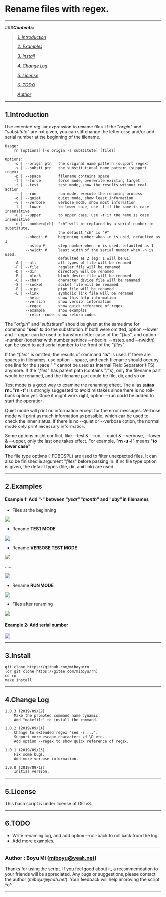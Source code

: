 # Rename files with regex.

************
###***Contents:***
> *[1. Introduction](#1.Introduction)* 
> 
> *[2. Examples](#2.Examples)*
> 
> *[3. Install](#3.Install)*
> 
> *[4. Change Log](#4.Change)*
> 
> *[5. License](#5.License)*
> 
> *[6. TODO](#6.TODO)*
> 
> *[Author](#Author)*

---------------
## 1.Introduction

Use extented regular expression to rename files. If the "*origin*" and "*substitute*" are not given, you can still change the letter case and/or add serial number at the beginning of the filename.

    Usage:
        rn [options] [-o origin -s substitute] [files]

    Options:
        -o | --origin ptn   the original name pattern (support regex)
        -s | --substi ptn   the substitutional name pattern (support regex)
        -p | --space        filename contains space
        -f | --force        force mode, overwrite existing target
        -t | --test         test mode, show the results without real action 
        -r | --run          run mode, execute the renaming process
        -q | --quiet        quiet mode, show least information
        -v | --verbose      verbose mode, show most information
        -l | --lower        to lower case, use -f if the name is case insensitive
        -u | --upper        to upper case, use -f if the name is case insensitive
        -n | --number=[ch]  "ch" will be replaced by a serial number in substitute,
                            the default "ch" is "#"
             --nbegin #     beginning number when -n is used, defaulted as 1
             --nstep #      step number when -n is used, defaulted as 1 
             --nwidth #     least width of the serial number when -n is used,
                            defaulted as 2 (eg: 1 will be 01)
        -A | --all          all types of file will be renamed
        -F | --file         regular file will be renamed
        -D | --dir          directory will be renamed
        -B | --block        block device file will be renamed
        -C | --char         character device file will be renamed
        -S | --socket       socket file will be renamed
        -P | --pipe         pipe file will be renamed
        -L | --link         symbolic link file will be renamed
             --help         show this help information
             --version      show version information
             --regex        show quick reference of regex
             --example      show examples
             --return-code  show return codes

The "*origin*" and "*substitute*" should be given at the same time for command "**sed**" to do the substitution. If both were omitted, option --lower and --upper can be used to transform letter case of the "*files*", and option --number (together with number settings --nbegin, --nstep, and --nwidth) can be used to add serial number to the front of the "*files*".

If the "*files*" is omitted, the results of command "**ls**" is used. If there are spaces in filenames, use option --space, and each filename should occupy one line for the space " " cannot be used as Internal Field Separator (IFS) anymore. If the "*files*" has parent path (contains "/"s), only the filename part would be renamed, and the filename part could be file, dir, and so on.

Test mode is a good way to examine the renaming effect. The alias (**alias rn="rn -t"**) is strongly suggested to avoid mistakes since there is no roll-back option yet. Once it might work right, option --run could be added to start the operation.

Quiet mode will print no information except for the error messages. Verbose mode will print as much information as possible, which can be used to check the inner status. If there is no --quiet or --verbose option, the normal mode only print necessary information.

Some options might conflict, like --test & --run, --quiet & --verbose, --lower & --upper, only the last one takes effect. For example, "**rn -u -l**" means "**to lower case**"

The file type options (-FDBCSPL) are used to filter unexpected files. It can also be finished in argument "*files*" before passing in. If no file type option is given, the default types (file, dir, and link) are used.

-----------
## 2.Examples

#### Example 1: Add "-" between "*year*" "*month*" and "*day*" in filenames

- Files at the beginning 

![](example/ls-1.png)

- Rename **TEST MODE**

![](example/rn-1-t.png)

- Rename **VERBOSE TEST MODE**

![](example/rn-1-tv.png)

......

![](example/rn-1-tv2.png)

- Rename **RUN MODE**

![](example/rn-1.png)

- Files after renaming

![](example/ls-2.png)


#### Example 2: Add serial number

![](example/rn-2.png)

--------------
## 3.Install

    git clone https://github.com/miboyu/rn
    (or git clone https://gitee.com/miboyu/rn)
    cd rn
    make install

--------------
## 4.Change Log

    1.0.3 (2019/09/19)
        Make the prompted command name dynamic.
        Add "makefile" to install the command.

    1.0.2 (2019/09/14)
        Change to extended regex "sed -E ...".
        Support more escape characters \d \D etc.
        Add option --regex to show quick reference of regex.

    1.0.1 (2019/09/13)
        Fix some bugs.
        Add more verbose information.

    1.0.0 (2019/09/12)
        Initial version.

--------------
## 5.License

This bash script is under license of GPLv3.

---------------
## 6.TODO
- Write renaming log, and add option --roll-back to roll back from the log.
- Add more examples.

--------------
### **Author  : Boyu Mi (miboyu@yeah.net)**

Thanks for using the script. If you feel good about it, a recommemdation to your friends will be appreciated. Any bugs or suggestions, please contact the author (_miboyu@yeah.net_). Your feedback will help improving the script ^o^

--------------